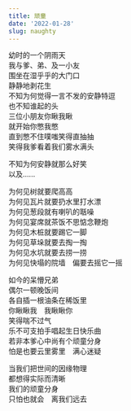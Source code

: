 ```yaml
---
title: 顽童
date: '2022-01-28'
slug: naughty
---
```


幼时的一个阴雨天  
我与爹、弟、及一小友<!--# 比我们小几岁的董雨，天天黏在一起 -->  
围坐在湿乎乎的大门口  
静静地剥花生  
不知为何觉得一言不发的安静特逗  
也不知谁起的头  
三位小朋友你瞅我瞅  
就开始你憋我憋  
直到憋不住噗嗤笑得直抽抽  
笑得我爹看着我们雾水满头

不知为何安静就那么好笑  
以及......

为何见树就要爬高高  
为何见瓦片就要扔水里打水漂  
为何见葱段就有喇叭的聒噪<!--# https://yihui.org/cn/2019/05/onion-trumpet/ -->  
为何见宴席就茶饭不思惦念鞭炮  
为何见木桩就要踢它一脚  
为何见草垛就要去掏一掏  
为何见水坑就要去捞一捞  
为何见快塌的院墙　偏要去摇它一摇

如今的呆懵兄弟  
偶尔一顿晚饭间  
各自插一根油条在稀饭里  
你瞅瞅我　我瞅瞅你  
笑得喘不过气  
乐不可支拍手唱起生日快乐曲  
若非本爹心中尚有个顽童分身  
怕是也要云里雾里　满心迷疑

当我们把世间的因缘物理  
都想得实际而清晰  
我们的顽童分身  
只怕也就会　离我们远去

